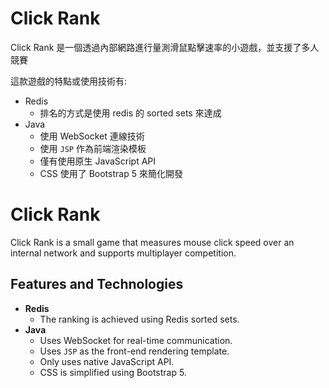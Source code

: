 # Click Rank

Click Rank 是一個透過內部網路進行量測滑鼠點擊速率的小遊戲，並支援了多人競賽

這款遊戲的特點或使用技術有:

* Redis
    * 排名的方式是使用 redis 的 sorted sets 來達成
* Java
    * 使用 WebSocket 連線技術
    * 使用 `JSP` 作為前端渲染模板
    * 僅有使用原生 JavaScript API
    * CSS 使用了 Bootstrap 5 來簡化開發

# Click Rank

Click Rank is a small game that measures mouse click speed over an internal network and supports multiplayer competition.

## Features and Technologies

* **Redis**
    * The ranking is achieved using Redis sorted sets.
* **Java**
    * Uses WebSocket for real-time communication.
    * Uses `JSP` as the front-end rendering template.
    * Only uses native JavaScript API.
    * CSS is simplified using Bootstrap 5.
